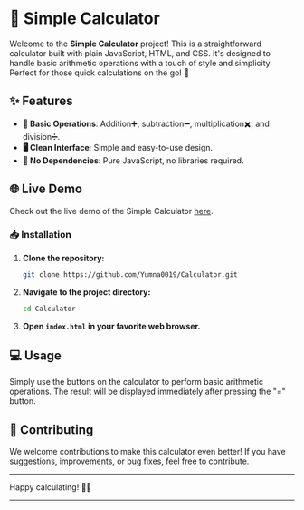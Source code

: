 # 🧮 Simple Calculator

Welcome to the **Simple Calculator** project! This is a straightforward calculator built with plain JavaScript, HTML, and CSS. It's designed to handle basic arithmetic operations with a touch of style and simplicity. Perfect for those quick calculations on the go! 🎉

## ✨ Features

- **🧮 Basic Operations**: Addition➕, subtraction➖, multiplication✖️, and division➗.
- **🖥️ Clean Interface**: Simple and easy-to-use design.
- **🔧 No Dependencies**: Pure JavaScript, no libraries required.

## 🌐 Live Demo

Check out the live demo of the Simple Calculator [here](https://calculator-x-js.netlify.app/).

### 📥 Installation

1. **Clone the repository:**
   ```bash
   git clone https://github.com/Yumna0019/Calculator.git
   ```
2. **Navigate to the project directory:**
   ```bash
   cd Calculator
   ```
3. **Open `index.html` in your favorite web browser.**

## 💻 Usage

Simply use the buttons on the calculator to perform basic arithmetic operations. The result will be displayed immediately after pressing the "=" button.

## 🤝 Contributing

We welcome contributions to make this calculator even better! If you have suggestions, improvements, or bug fixes, feel free to contribute.

---

Happy calculating! 🧮✨

---
